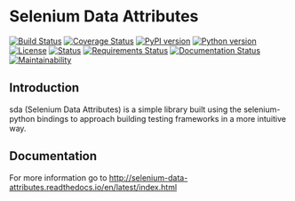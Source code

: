 Selenium Data Attributes
========================
[![Build Status](https://travis-ci.org/jlane9/selenium_data_attributes.svg?branch=master)](https://travis-ci.org/jlane9/selenium_data_attributes)
[![Coverage Status](https://coveralls.io/repos/github/jlane9/selenium_data_attributes/badge.svg?branch=master)](https://coveralls.io/github/jlane9/selenium_data_attributes?branch=master)
[![PyPI version](https://badge.fury.io/py/sda.svg)](https://badge.fury.io/py/sda)
[![Python version](https://img.shields.io/pypi/pyversions/sda.svg)](https://pypi.python.org/pypi/sda)
[![License](https://img.shields.io/pypi/l/sda.svg)](https://pypi.python.org/pypi/sda)
[![Status](https://img.shields.io/pypi/status/sda.svg)](https://pypi.python.org/pypi/sda)
[![Requirements Status](https://requires.io/github/jlane9/selenium_data_attributes/requirements.svg?branch=master)](https://requires.io/github/jlane9/selenium_data_attributes/requirements/?branch=master)
[![Documentation Status](https://readthedocs.org/projects/selenium-data-attributes/badge/?version=latest)](http://selenium-data-attributes.readthedocs.io/en/latest/?badge=latest)
[![Maintainability](https://api.codeclimate.com/v1/badges/aca2ade6795348b46bc7/maintainability)](https://codeclimate.com/github/jlane9/selenium_data_attributes/maintainability)

Introduction
------------
sda (Selenium Data Attributes) is a simple library built using the selenium-python bindings to approach building testing
frameworks in a more intuitive way.


Documentation
-------------

For more information go to http://selenium-data-attributes.readthedocs.io/en/latest/index.html
